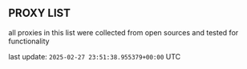 ## PROXY LIST

all proxies in this list were collected from open sources and tested for functionality

last update: `2025-02-27 23:51:38.955379+00:00` UTC